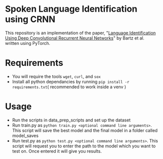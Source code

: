 # Spoken Language Identification using CRNN

This repository is an implementation of the paper, "[Language Identification Using Deep
Convolutional Recurrent Neural Networks](https://arxiv.org/pdf/1708.04811.pdf)" by Bartz et al. written using PyTorch.

# Requirements
* You will require the tools ```wget```, ```curl```, and ```sox```
* Install all python dependancies by running ```pip install -r requirements.txt```( recommended to work inside a venv )

# Usage
* Run the scripts in data_prep_scripts and set up the dataset
* Run train.py as ```python train.py <optional command line arguments>```. This script will save the best model and the final model in a folder called model_saves
* Run test.py as ```python test.py <optional command line arguments>```. This script will request you to enter the path to the model which you want to test on. Once entered it will give you results.





